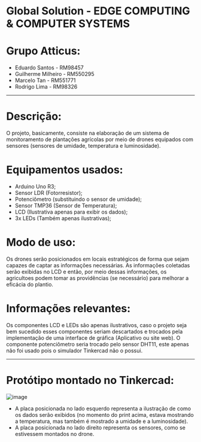 # Global Solution - EDGE COMPUTING & COMPUTER SYSTEMS

# Grupo Atticus: 
- Eduardo Santos - RM98457
- Guilherme Milheiro - RM550295
- Marcelo Tan - RM551771
- Rodrigo Lima - RM98326

---

# Descrição:
O projeto, basicamente, consiste na elaboração de um sistema de monitoramento de plantações agrícolas por meio de drones equipados com sensores (sensores de umidade, temperatura e luminosidade).


# Equipamentos usados:
- Arduino Uno R3;
- Sensor LDR (Fotorresistor);
- Potenciômetro (substituindo o sensor de umidade);
- Sensor TMP36 (Sensor de Temperatura);
- LCD (Ilustrativa apenas para exibir os dados);
- 3x LEDs (Também apenas ilustrativas);


# Modo de uso:
Os drones serão posicionados em locais estratégicos de forma que sejam capazes de captar as informações necessárias.
As informações coletadas serão exibidas no LCD e então, por meio dessas informações, os agricultoes podem tomar as providências (se necessário) para melhorar a eficácia do plantio.


# Informações relevantes:
Os componentes LCD e LEDs são apenas ilustrativos, caso o projeto seja bem sucedido esses componentes seriam descartados e trocados pela implementação de uma interface de gráfica (Aplicativo ou site web). 
O componente potenciômetro seria trocado pelo sensor DHT11, este apenas não foi usado pois o simulador Tinkercad não o possui.

---

# Protótipo montado no Tinkercad:
![image](https://github.com/RodrigooL10/GS-Arduino/assets/128654680/541e7fb0-55d2-4636-b696-1b07e6cf65b0)
- A placa posicionada no lado esquerdo representa a ilustração de como os dados serão exibidos (no momento do print acima, estava mostrando a temperatura, mas também é mostrado a umidade e a luminosidade).
- A placa posicionada no lado direito representa os sensores, como se estivessem montados no drone.
